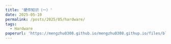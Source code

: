 ```yaml
---
title: '硬件知识（一）'
date: 2025-05-10
permalink: /posts/2025/05/hardware/
tags:
  - Hardware
paperurl: 'https://mengzhu0308.github.io/mengzhu0308.githup.io/files/blog/2025-05-10-Hardware.pdf'
---
```

